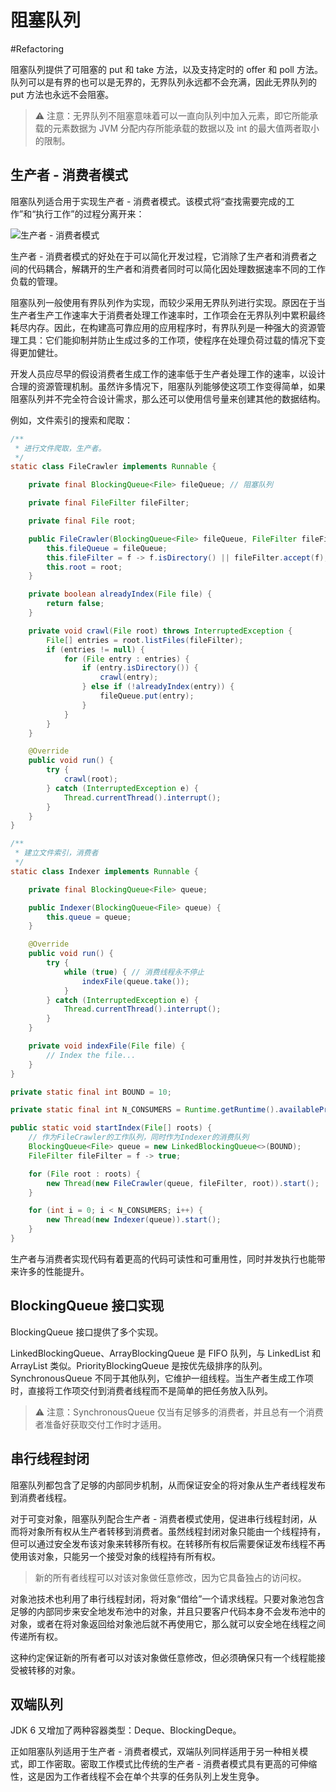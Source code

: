 # 阻塞队列
#Refactoring 

阻塞队列提供了可阻塞的 put 和 take 方法，以及支持定时的 offer 和 poll 方法。队列可以是有界的也可以是无界的，无界队列永远都不会充满，因此无界队列的 put 方法也永远不会阻塞。

> ⚠️ 注意：无界队列不阻塞意味着可以一直向队列中加入元素，即它所能承载的元素数据为 JVM 分配内存所能承载的数据以及 int 的最大值两者取小的限制。

## 生产者 - 消费者模式

阻塞队列适合用于实现生产者 - 消费者模式。该模式将“查找需要完成的工作”和“执行工作”的过程分离开来：

![生产者 - 消费者模式](https://gitee.com/snow-zen/my-images-repo/raw/master/java-concurrency-in-practice/productor-customer-pattern.png)

生产者 - 消费者模式的好处在于可以简化开发过程，它消除了生产者和消费者之间的代码耦合，解耦开的生产者和消费者同时可以简化因处理数据速率不同的工作负载的管理。

阻塞队列一般使用有界队列作为实现，而较少采用无界队列进行实现。原因在于当生产者生产工作速率大于消费者处理工作速率时，工作项会在无界队列中累积最终耗尽内存。因此，在构建高可靠应用的应用程序时，有界队列是一种强大的资源管理工具：它们能抑制并防止生成过多的工作项，使程序在处理负荷过载的情况下变得更加健壮。

开发人员应尽早的假设消费者生成工作的速率低于生产者处理工作的速率，以设计合理的资源管理机制。虽然许多情况下，阻塞队列能够使这项工作变得简单，如果阻塞队列并不完全符合设计需求，那么还可以使用信号量来创建其他的数据结构。

例如，文件索引的搜索和爬取：

```java
/**
 * 进行文件爬取，生产者。
 */
static class FileCrawler implements Runnable {

    private final BlockingQueue<File> fileQueue; // 阻塞队列

    private final FileFilter fileFilter;

    private final File root;

    public FileCrawler(BlockingQueue<File> fileQueue, FileFilter fileFilter, File root) {
        this.fileQueue = fileQueue;
        this.fileFilter = f -> f.isDirectory() || fileFilter.accept(f); // 筛选文件夹或fileFilter过滤的
        this.root = root;
    }

    private boolean alreadyIndex(File file) {
        return false;
    }

    private void crawl(File root) throws InterruptedException {
        File[] entries = root.listFiles(fileFilter);
        if (entries != null) {
            for (File entry : entries) {
                if (entry.isDirectory()) {
                    crawl(entry);
                } else if (!alreadyIndex(entry)) {
                    fileQueue.put(entry);
                }
            }
        }
    }

    @Override
    public void run() {
        try {
            crawl(root);
        } catch (InterruptedException e) {
            Thread.currentThread().interrupt();
        }
    }
}

/**
 * 建立文件索引，消费者
 */
static class Indexer implements Runnable {

    private final BlockingQueue<File> queue;

    public Indexer(BlockingQueue<File> queue) {
        this.queue = queue;
    }

    @Override
    public void run() {
        try {
            while (true) { // 消费线程永不停止
                indexFile(queue.take());
            }
        } catch (InterruptedException e) {
            Thread.currentThread().interrupt();
        }
    }

    private void indexFile(File file) {
        // Index the file...
    }
}

private static final int BOUND = 10;

private static final int N_CONSUMERS = Runtime.getRuntime().availableProcessors();

public static void startIndex(File[] roots) {
    // 作为FileCrawler的工作队列，同时作为Indexer的消费队列
    BlockingQueue<File> queue = new LinkedBlockingQueue<>(BOUND);
    FileFilter fileFilter = f -> true;

    for (File root : roots) {
        new Thread(new FileCrawler(queue, fileFilter, root)).start();
    }

    for (int i = 0; i < N_CONSUMERS; i++) {
        new Thread(new Indexer(queue)).start();
    }
}
```

生产者与消费者实现代码有着更高的代码可读性和可重用性，同时并发执行也能带来许多的性能提升。

## BlockingQueue 接口实现

BlockingQueue 接口提供了多个实现。

LinkedBlockingQueue、ArrayBlockingQueue 是 FIFO 队列，与 LinkedList 和 ArrayList 类似。PriorityBlockingQueue 是按优先级排序的队列。SynchronousQueue 不同于其他队列，它维护一组线程。当生产者生成工作项时，直接将工作项交付到消费者线程而不是简单的把任务放入队列。

> ⚠️ 注意：SynchronousQueue 仅当有足够多的消费者，并且总有一个消费者准备好获取交付工作时才适用。

## 串行线程封闭

阻塞队列都包含了足够的内部同步机制，从而保证安全的将对象从生产者线程发布到消费者线程。

对于可变对象，阻塞队列配合生产者 - 消费者模式使用，促进串行线程封闭，从而将对象所有权从生产者转移到消费者。虽然线程封闭对象只能由一个线程持有，但可以通过安全发布该对象来转移所有权。在转移所有权后需要保证发布线程不再使用该对象，只能另一个接受对象的线程持有所有权。

> 新的所有者线程可以对该对象做任意修改，因为它具备独占的访问权。

对象池技术也利用了串行线程封闭，将对象“借给”一个请求线程。只要对象池包含足够的内部同步来安全地发布池中的对象，并且只要客户代码本身不会发布池中的对象，或者在将对象返回给对象池后就不再使用它，那么就可以安全地在线程之间传递所有权。

这种约定保证新的所有者可以对该对象做任意修改，但必须确保只有一个线程能接受被转移的对象。

## 双端队列

JDK 6 又增加了两种容器类型：Deque、BlockingDeque。

正如阻塞队列适用于生产者 - 消费者模式，双端队列同样适用于另一种相关模式，即工作密取。密取工作模式比传统的生产者 - 消费者模式具有更高的可伸缩性，这是因为工作者线程不会在单个共享的任务队列上发生竞争。


